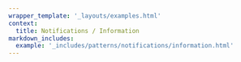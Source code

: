 ```yaml
---
wrapper_template: '_layouts/examples.html'
context:
  title: Notifications / Information
markdown_includes:
  example: '_includes/patterns/notifications/information.html'
---
```

